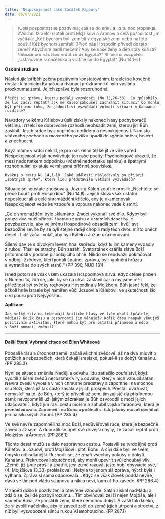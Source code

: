 ```yaml
---
title: 'Nespokojenost Jako Začátek Vzpoury'
date: 06/07/2021
---
```


> <p></p>
> 1Celá pospolitost se pozdvihla; dali se do křiku a lid tu noc proplakal. 2Všichni Izraelci reptali proti Mojžíšovi a Áronovi a celá pospolitost jim vyčítala: „Kéž bychom byli zemřeli v egyptské zemi nebo na této poušti! Kéž bychom zemřeli! 3Proč nás Hospodin přivedl do této země? Abychom padli mečem? Aby se naše ženy a děti staly kořistí? Nebude pro nás lépe vrátit se do Egypta?“ 4I řekli si vespolek: „Ustanovme si náčelníka a vraťme se do Egypta!“ (Nu 14,1–4)

**Osobní studium**

Následující příběh začíná pozitivním konstatováním. Izraelci se konečně dostali k hranicím Kanaánu a dvanáct průzkumníků bylo vysláno prozkoumat zemi. Jejich zpráva byla pozoruhodná.

`Přečti si zprávu, kterou podali vyzvědači (Nu 13,26–33). Co způsobilo, že lid začal reptat? Jak se Káleb pokoušel zachránit situaci? Co mohlo být příčinou toho, že jednotliví vyzvědači vnímali situaci v Kanaánu rozdílně?`

Navzdory velkému Kálebovu úsilí získaly nakonec hlasy pochybovačů většinu. Izraelci se dobrovolně rozhodli neobsadit zemi, kterou jim Bůh zaslíbil. Jejich srdce byla naplněna neklidem a nespokojeností. Namísto vítězného pochodu a radostného pokřiku upadli do agónie hněvu, bolesti a znechucení.

Když máme v srdci neklid, je pro nás velmi těžké jít ve víře vpřed. Nespokojenost však neovlivňuje jen naše pocity. Psychologové ukazují, že mezi nedostatkem odpočinku (včetně nedostatku spánku) a špatnými rozhodnutími existuje velmi jasná příčinná souvislost.

`Uvažuj o textu Nu 14,1–10. Jaké události následovaly po přijetí „špatných zpráv“, které lidu představila většina vyzvědačů?`

Situace se neustále zhoršovala. Jozue a Káleb zoufale prosili: „Nechtějte se přece bouřit proti Hospodinu“ (Nu 14,9). Jejich slova však ostatní neposlouchali a celé shromáždění křičelo, aby je ukamenovali. Nespokojenost vede ke vzpouře a vzpoura nakonec vede k smrti.

„Celé shromáždění bylo oklamáno. Zrádci vykonali své dílo. Kdyby byli pouze dva muži přinesli špatnou zprávu a ostatních deset by je povzbuzovalo, aby ve jménu Hospodinově obsadili zemi, kvůli své bezbožné nevíře by se byli stejně raději chopili rady těch dvou místo oněch deseti. Lidé začali volat, aby byli Káleb a Jozue ukamenováni.

Šílený dav se s divokým řevem hnal kupředu, když tu jim kameny vypadly z rukou. Třásli se strachy. Bůh zasáhl. Svatostánek ozářila sláva Boží přítomnosti v podobě plápolajícího ohně. Nikdo se neodvážil pokračovat v odboji. Zvědové, kteří podali špatnou zprávu, byli naplněni hrůzou a vytratili se do svých stanů.“ (PP 390; NUD 181)

Hned potom se však všem ukázala Hospodinova sláva. Když čteme příběh v Numeri 14, zdá se, jako by se na chvíli zastavil čas a my jsme měli příležitost být svědky rozhovoru Hospodina s Mojžíšem. Bůh jasně řekl, že ačkoli hněv Izraele byl namířen vůči Jozuovi a Kálebovi, ve skutečnosti šlo o vzpouru proti Nejvyššímu.

**Aplikace**

`Jak velký vliv na tebe mají kritické hlasy ve tvém okolí (přátelé, média)? Kolik času a pozornosti jim věnuješ? Kolik času naopak věnuješ pozitivním aktivitám, které mohou být pro ostatní přínosem a něco, s Boží pomocí, změnit?`

---

#### Další čtení: Vybrané citace od Ellen Whiteové

Popsali krásu a úrodnost země, začali všichni zvědové, až na dva, mluvit o potížích a nebezpečích, která čekají Izraelské, pokusí-li se dobýt Kanaánu. {PP 285.3}

Nyní se situace změnila. Naději a odvahu lidu zatlačilo zoufalství, když vycítili z líčení zvědů nedostatek víry a odvahy, který v nich vzbudil satan. Nevíra zvědů vyvolala v nich chmurné představy a zapomněli na mocnou sílu Boží, která již tak často zasála v jejich prospěch. Přestali uvažovat, nemysleli na to, že Bůh, který je přivedl až sem, jim zajisté dá přislíbenou zemi; nevzpomněli už, jakým zázrakem je Bůh osvobodil z moci jejich utlačovatelů, když jim razil cestu mořem a zahubil vojska faraónova, která je pronásledovala. Zapomněli na Boha a počínali si tak, jakoby museli spoléhat jen na sílu svých zbraní. {PP 285.4}

Ve své nevíře zapomněli na moc Boží, nedůvěřovali ruce, která je bezpečně zavedla až sem. A dopustili se opět své dřívější chyby, že začali reptat proti Mojžíšovi a Árónovi. {PP 286.1}

Těchto deset mužů se dalo nesprávnou cestou. Postavili se tvrdošíjně proti Kálefovi a Jozuovi, proti Mojžíšovi i proti Bohu. A čím dále byli ve svém úmyslu odhodlanější. Rozhodli se, že zmaří všechny pokusy o dobytí Kanaánu. Překrucovali skutečnosti, aby mohli upevnit svůj zhoubný vliv. „Země, již jsme prošli a spatřili, jest země taková, ješto hubí obyvatele své,“ (4. Mojžíšova 13,33) prohlašovali. Nebyla to jenom zlá zpráva, nýbrž byla i vylhaná. Zpráva si sama odporovala... Když se však člověk poddá nevíře, dává se tím pod vládu satanovu a nikdo neví, kam až ho zavede. {PP 286.4}

V zápětí došlo k pozdvižení a otevřené vzpouře. Satan získal nadvládu a zdálo se, že lidé pozbyli rozumu... Tím obviňovali ze lži nejen Mojžíše, ale i samého Boha, že jim slíbili zemi, které nemohou dobýt. A zašli tak daleko, že si zvolili náčelníka, aby je zavedl zpět do země jejich utrpení a otroctví, z níž byli vysvobozeni silnou rukou Všemohoucího. {PP 287.1}